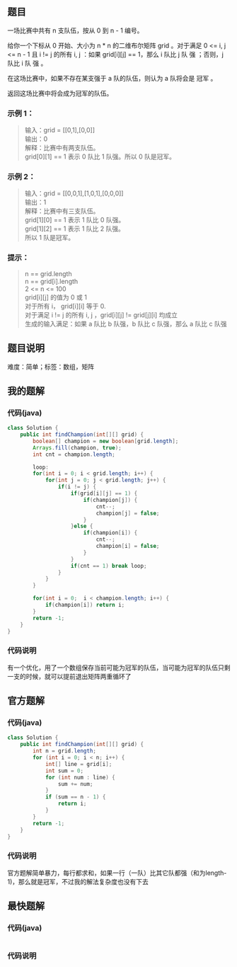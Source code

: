 ## 题目
一场比赛中共有 n 支队伍，按从 0 到  n - 1 编号。

给你一个下标从 0 开始、大小为 n * n 的二维布尔矩阵 grid 。对于满足 0 <= i, j <= n - 1 且 i != j 的所有 i, j ：如果 grid[i][j] == 1，那么 i 队比 j 队 强 ；否则，j 队比 i 队 强 。

在这场比赛中，如果不存在某支强于 a 队的队伍，则认为 a 队将会是 冠军 。

返回这场比赛中将会成为冠军的队伍。
### 示例 1：
> 输入：grid = [[0,1],[0,0]]  
> 输出：0  
> 解释：比赛中有两支队伍。  
> grid[0][1] == 1 表示 0 队比 1 队强。所以 0 队是冠军。  
### 示例 2：
> 输入：grid = [[0,0,1],[1,0,1],[0,0,0]]   
> 输出：1  
> 解释：比赛中有三支队伍。  
> grid[1][0] == 1 表示 1 队比 0 队强。  
> grid[1][2] == 1 表示 1 队比 2 队强。  
> 所以 1 队是冠军。  
### 提示：
> n == grid.length  
> n == grid[i].length  
> 2 <= n <= 100  
> grid[i][j] 的值为 0 或 1  
> 对于所有 i， grid[i][i] 等于 0.  
> 对于满足 i != j 的所有 i, j ，grid[i][j] != grid[j][i] 均成立  
> 生成的输入满足：如果 a 队比 b 队强，b 队比 c 队强，那么 a 队比 c 队强  
## 题目说明
难度：简单；标签：数组，矩阵
## 我的题解
### 代码(java)
```java
class Solution {
    public int findChampion(int[][] grid) {
        boolean[] champion = new boolean[grid.length];
        Arrays.fill(champion, true);
        int cnt = champion.length;

        loop:
        for(int i = 0; i < grid.length; i++) {
            for(int j = 0; j < grid.length; j++) {
                if(i != j) {
                    if(grid[i][j] == 1) {
                        if(champion[j]) {
                            cnt--;
                            champion[j] = false;
                        }
                    }else {
                        if(champion[i]) {
                            cnt--;
                            champion[i] = false;
                        }
                    }
                    if(cnt == 1) break loop;
                }
            }
        }

        for(int i = 0;  i < champion.length; i++) {
            if(champion[i]) return i;
        }
        return -1;
    }
}
```
### 代码说明
有一个优化，用了一个数组保存当前可能为冠军的队伍，当可能为冠军的队伍只剩一支的时候，就可以提前退出矩阵两重循环了
## 官方题解
### 代码(java)
```java
class Solution {
    public int findChampion(int[][] grid) {
        int n = grid.length;
        for (int i = 0; i < n; i++) {
            int[] line = grid[i];
            int sum = 0;
            for (int num : line) {
                sum += num;
            }
            if (sum == n - 1) {
                return i;
            }
        }
        return -1;
    }
}
```
### 代码说明
官方题解简单暴力，每行都求和，如果一行（一队）比其它队都强（和为length-1)，那么就是冠军，不过我的解法复杂度也没有下去
## 最快题解
### 代码(java)
```java
```
### 代码说明